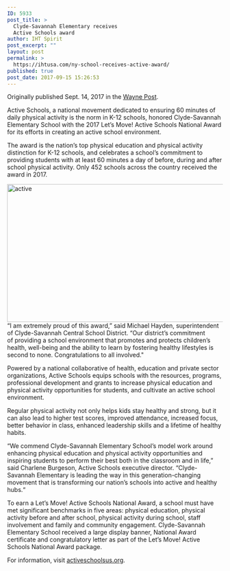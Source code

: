 ```yaml
---
ID: 5933
post_title: >
  Clyde-Savannah Elementary receives
  Active Schools award
author: IHT Spirit
post_excerpt: ""
layout: post
permalink: >
  https://ihtusa.com/ny-school-receives-active-award/
published: true
post_date: 2017-09-15 15:26:53
---
```

Originally published Sept. 14, 2017 in the <a href="http://www.waynepost.com/news/20170914/clyde-savannah-elementary-receives-active-schools-award" target="_blank" rel="noopener">Wayne Post</a>.

Active Schools, a national movement dedicated to ensuring 60 minutes of daily physical activity is the norm in K-12 schools, honored Clyde-Savannah Elementary School with <span style="color: inherit; font-size: inherit;">the 2017 </span>Let’s Move! Active Schools National Award for its efforts in creating an active school environment.

The award is the nation’s top physical education and physical activity distinction for K-12 schools, and celebrates a school’s commitment to providing students with at least 60 minutes a day of before, during and after school physical activity. Only 452 schools across the country received the award in 2017.

<!--more--><a href="https://ihtusa.com/wp-content/uploads/2017/09/activeshare9-15.jpg"><img class="alignright wp-image-5934" src="https://ihtusa.com/wp-content/uploads/2017/09/activeshare9-15.jpg" alt="active" width="600" height="321" /></a>“I am extremely proud of this award,” said Michael Hayden, superintendent of Clyde-Savannah Central School District. “Our district’s commitment of providing a school environment that promotes and protects children’s health, well-being and the ability to learn by fostering healthy lifestyles is second to none. Congratulations to all involved."

Powered by a national collaborative of health, education and private sector organizations, Active Schools equips schools with the resources, programs, professional development and grants to increase physical education and physical activity opportunities for students, and cultivate an active school environment.

Regular physical activity not only helps kids stay healthy and strong, but it can also lead to higher test scores, improved attendance, increased focus, better behavior in class, enhanced leadership skills and a lifetime of healthy habits.

“We commend Clyde-Savannah Elementary School’s model work around enhancing physical education and physical activity opportunities and inspiring students to perform their best both in the classroom and in life,” said Charlene Burgeson, Active Schools executive director. “Clyde-Savannah Elementary is leading the way in this generation-changing movement that is transforming our nation’s schools into active and healthy hubs.“

To earn a Let’s Move! Active Schools National Award, a school must have met significant benchmarks in five areas: physical education, physical activity before and after school, physical activity during school, staff involvement and family and community engagement.
Clyde-Savannah Elementary School received a large display banner, National Award certificate and congratulatory letter as part of the Let’s Move! Active Schools National Award package.

For information, visit <a href="http://activeschoolsus.org" target="_blank" rel="noopener">activeschoolsus.org</a>.